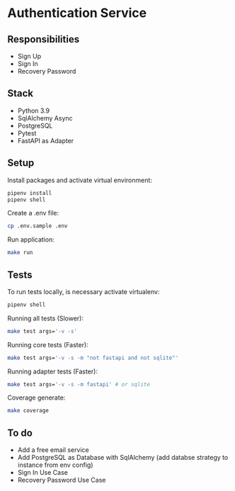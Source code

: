 # Authentication Service

## Responsibilities
- Sign Up
- Sign In
- Recovery Password

## Stack
- Python 3.9
- SqlAlchemy Async
- PostgreSQL
- Pytest
- FastAPI as Adapter

## Setup
Install packages and activate virtual environment:
```bash
pipenv install
pipenv shell
```

Create a .env file:
```bash
cp .env.sample .env
```

Run application:
```bash
make run
```

## Tests
To run tests locally, is necessary activate virtualenv:
```bash
pipenv shell
```

Running all tests (Slower):
```bash
make test args='-v -s'
```

Running core tests (Faster):
```bash
make test args='-v -s -m "not fastapi and not sqlite"'
```

Running adapter tests (Faster):
```bash
make test args='-v -s -m fastapi' # or sqlite
```


Coverage generate:
```bash
make coverage
```

## To do
- Add a free email service
- Add PostgreSQL as Database with SqlAlchemy (add databse strategy to instance from env config)
- Sign In Use Case
- Recovery Password Use Case